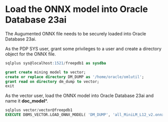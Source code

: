 # Load the ONNX model into Oracle Database 23ai

The Augumented ONNX file needs to be securely loaded into Oracle Database 23ai.

As the PDP SYS user, grant some privileges to a user and create a directory object for the ONNX file.

```SQL
sqlplus sys@localhost:1521/freepdb1 as sysdba

grant create mining model to vector;
create or replace directory DM_DUMP as '/home/oracle/omlutil';
grant read on directory dm_dump to vector;
exit
```

As the vector user, load the ONNX model into Oracle Database 23ai and name it **doc_model***.

```SQL
sqlplus vector/vector@freepdb1
EXECUTE DBMS_VECTOR.LOAD_ONNX_MODEL( 'DM_DUMP', 'all_MiniLM_L12_v2.onnx', 'doc_model', JSON('{"function" : "embedding", "embeddingOutput" : "embedding", "input": {"input": ["DATA"]}}'));
```
